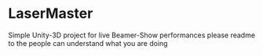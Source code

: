 # LaserMaster
Simple Unity-3D project for live Beamer-Show performances
please readme to the people can understand what you are doing
